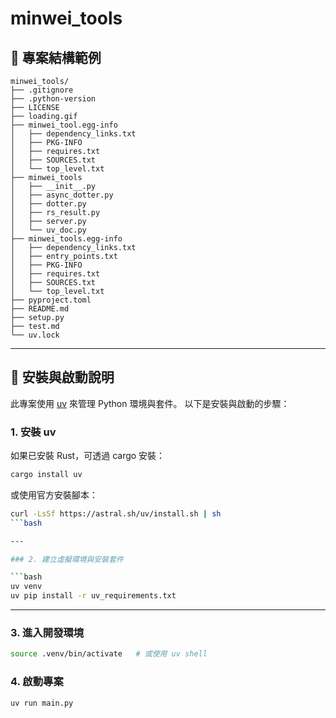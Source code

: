 # minwei_tools

## 📁 專案結構範例

```
minwei_tools/
├── .gitignore
├── .python-version
├── LICENSE
├── loading.gif
├── minwei_tool.egg-info
│   ├── dependency_links.txt
│   ├── PKG-INFO
│   ├── requires.txt
│   ├── SOURCES.txt
│   └── top_level.txt
├── minwei_tools
│   ├── __init__.py
│   ├── async_dotter.py
│   ├── dotter.py
│   ├── rs_result.py
│   ├── server.py
│   └── uv_doc.py
├── minwei_tools.egg-info
│   ├── dependency_links.txt
│   ├── entry_points.txt
│   ├── PKG-INFO
│   ├── requires.txt
│   ├── SOURCES.txt
│   └── top_level.txt
├── pyproject.toml
├── README.md
├── setup.py
├── test.md
└── uv.lock
```

---

## 🚀 安裝與啟動說明

此專案使用 [uv](https://github.com/astral-sh/uv) 來管理 Python 環境與套件。
以下是安裝與啟動的步驟：

### 1. 安裝 uv

如果已安裝 Rust，可透過 cargo 安裝：

```bash
cargo install uv
```

或使用官方安裝腳本：
```bash
curl -LsSf https://astral.sh/uv/install.sh | sh
```bash

---

### 2. 建立虛擬環境與安裝套件

```bash
uv venv
uv pip install -r uv_requirements.txt
```

---

### 3. 進入開發環境

```bash
source .venv/bin/activate   # 或使用 uv shell
```

### 4. 啟動專案
```bash
uv run main.py
```

